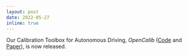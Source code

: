 ```yaml
---
layout: post
date: 2022-05-27
inline: true
---
```


Our Calibration Toolbox for Autonomous Driving, *OpenCalib* ([Code](https://github.com/PJLab-ADG/SensorsCalibration) and [Paper](https://arxiv.org/abs/2205.14087)), is now released. 